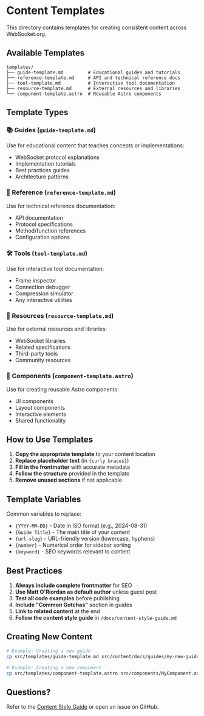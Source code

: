 # Content Templates

This directory contains templates for creating consistent content across
WebSocket.org.

## Available Templates

```text
templates/
├── guide-template.md         # Educational guides and tutorials
├── reference-template.md     # API and technical reference docs
├── tool-template.md          # Interactive tool documentation
├── resource-template.md      # External resources and libraries
└── component-template.astro  # Reusable Astro components
```

## Template Types

### 📚 Guides (`guide-template.md`)

Use for educational content that teaches concepts or implementations:

- WebSocket protocol explanations
- Implementation tutorials
- Best practices guides
- Architecture patterns

### 📖 Reference (`reference-template.md`)

Use for technical reference documentation:

- API documentation
- Protocol specifications
- Method/function references
- Configuration options

### 🛠️ Tools (`tool-template.md`)

Use for interactive tool documentation:

- Frame inspector
- Connection debugger
- Compression simulator
- Any interactive utilities

### 🔗 Resources (`resource-template.md`)

Use for external resources and libraries:

- WebSocket libraries
- Related specifications
- Third-party tools
- Community resources

### 🧩 Components (`component-template.astro`)

Use for creating reusable Astro components:

- UI components
- Layout components
- Interactive elements
- Shared functionality

## How to Use Templates

1. **Copy the appropriate template** to your content location
2. **Replace placeholder text** (in `{curly braces}`)
3. **Fill in the frontmatter** with accurate metadata
4. **Follow the structure** provided in the template
5. **Remove unused sections** if not applicable

## Template Variables

Common variables to replace:

- `{YYYY-MM-DD}` - Date in ISO format (e.g., 2024-08-31)
- `{Guide Title}` - The main title of your content
- `{url-slug}` - URL-friendly version (lowercase, hyphens)
- `{number}` - Numerical order for sidebar sorting
- `{keyword}` - SEO keywords relevant to content

## Best Practices

1. **Always include complete frontmatter** for SEO
2. **Use Matt O'Riordan as default author** unless guest post
3. **Test all code examples** before publishing
4. **Include "Common Gotchas"** section in guides
5. **Link to related content** at the end
6. **Follow the content style guide** in `/docs/content-style-guide.md`

## Creating New Content

```bash
# Example: Creating a new guide
cp src/templates/guide-template.md src/content/docs/guides/my-new-guide.md

# Example: Creating a new component
cp src/templates/component-template.astro src/components/MyComponent.astro
```

## Questions?

Refer to the [Content Style Guide](/docs/content-style-guide.md) or open an
issue on GitHub.
